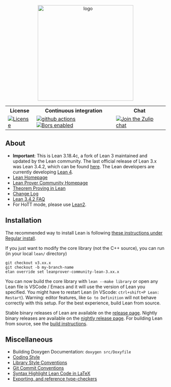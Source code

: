 <p align=center><a href="https://leanprover-community.github.io"><img src="https://leanprover.github.io/images/lean_logo.svg" alt="logo" width="300px"/></a></p>
<table>
  <tr>
    <th>License</th><th>Continuous integration</th><th>Chat</th>
  </tr>
  <tr>
    <td><a href="LICENSE"><img src="https://img.shields.io/badge/license-APACHE_2-green.svg?dummy" title="License"/></a></td>
    <td>
      <a href="https://github.com/leanprover-community/lean/actions"><img src="https://github.com/leanprover-community/lean/workflows/lean%20core%20build/badge.svg?branch=master" alt="github actions"/></a>
      <a href="https://app.bors.tech/repositories/24760"><img src="https://bors.tech/images/badge_small.svg" alt="Bors enabled"/></a>
    </td>
    <td><a href="https://leanprover.zulipchat.com"><img src="https://img.shields.io/badge/zulip-join_chat-brightgreen.svg" alt="Join the Zulip chat"/></a></td>
  </tr>
</table>

About
-----

- **Important**: This is Lean 3.18.4c, a fork of Lean 3 maintained and updated by the Lean community. The last official release of Lean 3.x was Lean 3.4.2, which can be found [here](https://github.com/leanprover/lean). The Lean developers are currently developing [Lean 4](https://github.com/leanprover/lean4).
- [Lean Homepage](http://leanprover.github.io)
- [Lean Prover Community Homepage](https://leanprover-community.github.io)
- [Theorem Proving in Lean](https://leanprover.github.io/theorem_proving_in_lean/index.html)
- [Change Log](doc/changes.md)
- [Lean 3.4.2 FAQ](doc/faq.md)
- For HoTT mode, please use [Lean2](https://github.com/leanprover/lean2).

Installation
------------

The recommended way to install Lean is following [these instructions under Regular install](https://leanprover-community.github.io/get_started.html#regular-install).

If you just want to modify the core library (not the C++ source), you can run (in your local `lean/` directory)
```
git checkout v3.xx.x
git checkout -b my-branch-name
elan override set leanprover-community-lean-3.xx.x
```
You can now build the core library with `lean --make library` or open any Lean file is VSCode / Emacs and it will use the version of Lean you specified. You might have to restart Lean (in VScode: `ctrl+shift+P Lean: Restart`). Warning: editor features, like `Go to Definition` will not behave correctly with this setup. For the best experience, build Lean from source.


Stable binary releases of Lean are available on the [release page](https://github.com/leanprover-community/lean/releases).
Nightly binary releases are available on the [nightly release page](https://github.com/leanprover-community/lean-nightly/releases).
For building Lean from source, see the [build instructions](doc/make/index.md).

Miscellaneous
-------------

- Building Doxygen Documentation: `doxygen src/Doxyfile`
- [Coding Style](doc/coding_style.md)
- [Library Style Conventions](doc/lean/library_style.org)
- [Git Commit Conventions](doc/commit_convention.md)
- [Syntax Highlight Lean Code in LaTeX](doc/syntax_highlight_in_latex.md)
- [Exporting, and reference type-checkers](doc/export_format.md)
